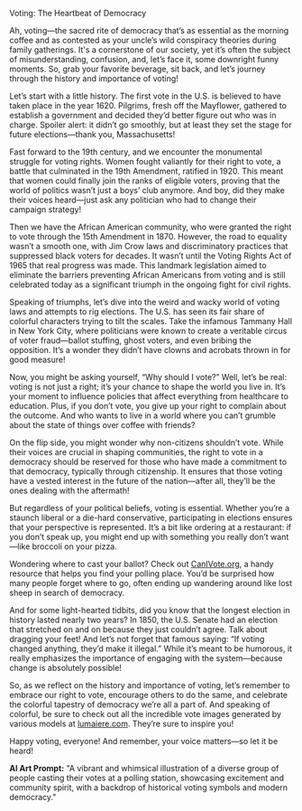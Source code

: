 Voting: The Heartbeat of Democracy

Ah, voting—the sacred rite of democracy that’s as essential as the morning coffee and as contested as your uncle’s wild conspiracy theories during family gatherings. It's a cornerstone of our society, yet it’s often the subject of misunderstanding, confusion, and, let’s face it, some downright funny moments. So, grab your favorite beverage, sit back, and let’s journey through the history and importance of voting!

Let’s start with a little history. The first vote in the U.S. is believed to have taken place in the year 1620. Pilgrims, fresh off the Mayflower, gathered to establish a government and decided they’d better figure out who was in charge. Spoiler alert: it didn’t go smoothly, but at least they set the stage for future elections—thank you, Massachusetts!

Fast forward to the 19th century, and we encounter the monumental struggle for voting rights. Women fought valiantly for their right to vote, a battle that culminated in the 19th Amendment, ratified in 1920. This meant that women could finally join the ranks of eligible voters, proving that the world of politics wasn’t just a boys’ club anymore. And boy, did they make their voices heard—just ask any politician who had to change their campaign strategy!

Then we have the African American community, who were granted the right to vote through the 15th Amendment in 1870. However, the road to equality wasn’t a smooth one, with Jim Crow laws and discriminatory practices that suppressed black voters for decades. It wasn’t until the Voting Rights Act of 1965 that real progress was made. This landmark legislation aimed to eliminate the barriers preventing African Americans from voting and is still celebrated today as a significant triumph in the ongoing fight for civil rights.

Speaking of triumphs, let’s dive into the weird and wacky world of voting laws and attempts to rig elections. The U.S. has seen its fair share of colorful characters trying to tilt the scales. Take the infamous Tammany Hall in New York City, where politicians were known to create a veritable circus of voter fraud—ballot stuffing, ghost voters, and even bribing the opposition. It’s a wonder they didn’t have clowns and acrobats thrown in for good measure!

Now, you might be asking yourself, “Why should I vote?” Well, let’s be real: voting is not just a right; it’s your chance to shape the world you live in. It’s your moment to influence policies that affect everything from healthcare to education. Plus, if you don’t vote, you give up your right to complain about the outcome. And who wants to live in a world where you can’t grumble about the state of things over coffee with friends?

On the flip side, you might wonder why non-citizens shouldn’t vote. While their voices are crucial in shaping communities, the right to vote in a democracy should be reserved for those who have made a commitment to that democracy, typically through citizenship. It ensures that those voting have a vested interest in the future of the nation—after all, they’ll be the ones dealing with the aftermath!

But regardless of your political beliefs, voting is essential. Whether you’re a staunch liberal or a die-hard conservative, participating in elections ensures that your perspective is represented. It’s a bit like ordering at a restaurant: if you don’t speak up, you might end up with something you really don’t want—like broccoli on your pizza.

Wondering where to cast your ballot? Check out [CanIVote.org](https://www.canivote.org/), a handy resource that helps you find your polling place. You’d be surprised how many people forget where to go, often ending up wandering around like lost sheep in search of democracy.

And for some light-hearted tidbits, did you know that the longest election in history lasted nearly two years? In 1850, the U.S. Senate had an election that stretched on and on because they just couldn’t agree. Talk about dragging your feet! And let’s not forget that famous saying: “If voting changed anything, they’d make it illegal.” While it’s meant to be humorous, it really emphasizes the importance of engaging with the system—because change is absolutely possible!

So, as we reflect on the history and importance of voting, let’s remember to embrace our right to vote, encourage others to do the same, and celebrate the colorful tapestry of democracy we’re all a part of. And speaking of colorful, be sure to check out all the incredible vote images generated by various models at [lumaiere.com](https://lumaiere.com/?gallery=vote). They’re sure to inspire you!

Happy voting, everyone! And remember, your voice matters—so let it be heard!

**AI Art Prompt:** "A vibrant and whimsical illustration of a diverse group of people casting their votes at a polling station, showcasing excitement and community spirit, with a backdrop of historical voting symbols and modern democracy."